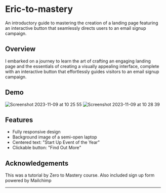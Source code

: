 

# Eric-to-mastery


An introductory guide to mastering the creation of a landing page featuring an interactive button that seamlessly directs users to an email signup campaign.

## Overview

I embarked on a journey to learn the art of crafting an engaging landing page and the essentials of creating a visually appealing interface, complete with an interactive button that effortlessly guides visitors to an email signup campaign. 
## Demo
![Screenshot 2023-11-09 at 10 25 55](https://github.com/Pixiebaba/Eric-to-mastery/assets/119589296/6c3f75fa-e443-4182-a2f2-10f3419b5701)
![Screenshot 2023-11-09 at 10 28 39](https://github.com/Pixiebaba/Eric-to-mastery/assets/119589296/9b100525-8a46-430e-9b7f-36145d84bafd)


## Features

- Fully responsive design
- Background image of a semi-open laptop
- Centered text: "Start Up Event of the Year"
- Clickable button: "Find Out More"



## Acknowledgements

This was a tutorial by Zero to Mastery course.
Also included sign up form powered by Mailchimp

---

